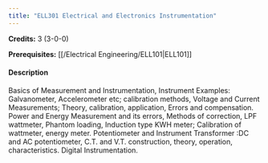 ```yaml
---
title: "ELL301 Electrical and Electronics Instrumentation"
---
```

**Credits:** 3 (3-0-0)

**Prerequisites:** [[/Electrical Engineering/ELL101|ELL101]]

#### Description
Basics of Measurement and Instrumentation, Instrument Examples: Galvanometer, Accelerometer etc; calibration methods, Voltage and Current Measurements; Theory, calibration, application, Errors and compensation. Power and Energy Measurement and its errors, Methods of correction, LPF wattmeter, Phantom loading, Induction type KWH meter; Calibration of wattmeter, energy meter. Potentiometer and Instrument Transformer :DC and AC potentiometer, C.T. and V.T. construction, theory, operation, characteristics. Digital Instrumentation.